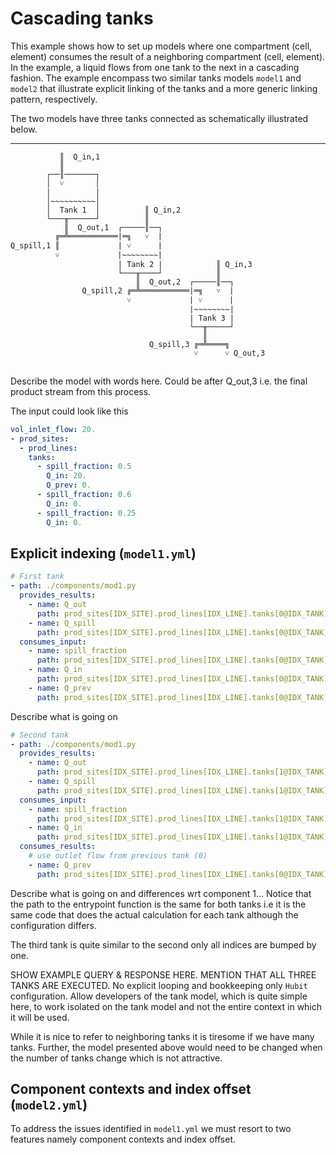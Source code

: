 # Cascading tanks

This example shows how to set up models where one compartment (cell, element) consumes the result of a neighboring compartment (cell, element). In the example, a liquid flows from one tank to the next in a cascading fashion. The example encompass two similar tanks models `model1` and `model2` that illustrate explicit linking of the tanks and a more generic linking pattern, respectively.

The two models have three tanks connected as schematically illustrated below.

---------------------


```
           ║  Q_in,1                          
           ║              
        ┌──║───────┐           
        │  ˅       │             
        │          │          
        │~~~~~~~~~~│          
        │  Tank 1  │          ║ Q_in,2               
        └───╥──────┘          ║ 
            ║  Q_out,1  ┌─────║──┐
          ╔═╩═══════════|═╗   ˅  | 
Q_spill,1 ║             | ˅      |
          ˅             |~~~~~~~~|
                        | Tank 2 |            ║ Q_in,3
                        └───╥────┘            ║
                            ║  Q_out,2  ┌─────║──┐
                Q_spill,2 ╔═╩═══════════|═╗   ˅  | 
                          ˅             | ˅      |                                         
                                        |~~~~~~~~|                                         
                                        | Tank 3 |                                         
                                        └──╥─────┘
                                           ║  
                               Q_spill,3 ╔═╩════╗                                     
                                         ˅      ˅ Q_out,3
                                                                                 
```

Describe the model with words here. Could be after Q_out,3 i.e. the final product stream from this process.

The input could look like this 

```yaml
vol_inlet_flow: 20.
- prod_sites:
  - prod_lines:
    tanks:
      - spill_fraction: 0.5
        Q_in: 20.
        Q_prev: 0.
      - spill_fraction: 0.6
        Q_in: 0.
      - spill_fraction: 0.25
        Q_in: 0.
```

## Explicit indexing (`model1.yml`)

```yaml
# First tank
- path: ./components/mod1.py 
  provides_results:
    - name: Q_out
      path: prod_sites[IDX_SITE].prod_lines[IDX_LINE].tanks[0@IDX_TANK].Q_out
    - name: Q_spill
      path: prod_sites[IDX_SITE].prod_lines[IDX_LINE].tanks[0@IDX_TANK].Q_spill
  consumes_input:
    - name: spill_fraction
      path: prod_sites[IDX_SITE].prod_lines[IDX_LINE].tanks[0@IDX_TANK].spill_fraction
    - name: Q_in
      path: prod_sites[IDX_SITE].prod_lines[IDX_LINE].tanks[0@IDX_TANK].Q_in
    - name: Q_prev
      path: prod_sites[IDX_SITE].prod_lines[IDX_LINE].tanks[0@IDX_TANK].Q_prev
```

Describe what is going on

```yaml
# Second tank
- path: ./components/mod1.py 
  provides_results:
    - name: Q_out
      path: prod_sites[IDX_SITE].prod_lines[IDX_LINE].tanks[1@IDX_TANK].Q_out
    - name: Q_spill
      path: prod_sites[IDX_SITE].prod_lines[IDX_LINE].tanks[1@IDX_TANK].Q_spill
  consumes_input:
    - name: spill_fraction
      path: prod_sites[IDX_SITE].prod_lines[IDX_LINE].tanks[1@IDX_TANK].spill_fraction
    - name: Q_in
      path: prod_sites[IDX_SITE].prod_lines[IDX_LINE].tanks[1@IDX_TANK].Q_in
  consumes_results:
    # use outlet flow from previous tank (0)
    - name: Q_prev
      path: prod_sites[IDX_SITE].prod_lines[IDX_LINE].tanks[0@IDX_TANK].Q_out
```

Describe what is going on and differences wrt component 1...
Notice that the path to the entrypoint function is the same for both tanks i.e it is the same code that does the actual calculation for each tank although the configuration differs.


The third tank is quite similar to the second only all indices are bumped by one. 

SHOW EXAMPLE QUERY & RESPONSE HERE. MENTION THAT ALL THREE TANKS ARE EXECUTED. No explicit looping and bookkeeping only `Hubit` configuration. Allow developers of the tank model, which is quite simple here, to work isolated on the tank model and not the entire context in which it will be used.

While it is nice to refer to neighboring tanks it is tiresome if we have many tanks. 
Further, the model presented above would need to be changed when the number of tanks change which is not attractive.

## Component contexts and index offset (`model2.yml`)
To address the issues identified in `model1.yml` we must resort to two features namely component contexts and index offset.
